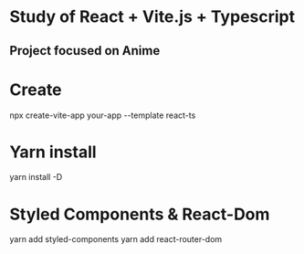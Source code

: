 <h1>Study of React + Vite.js + Typescript</h1>
<h2>Project focused on Anime</h2>

<h1>Create</h1>
    npx create-vite-app your-app --template react-ts

<h1>Yarn install</h1>
    yarn install -D

<h1>Styled Components & React-Dom</h1>   
    yarn add styled-components
    yarn add react-router-dom
